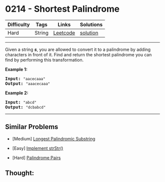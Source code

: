 # 0214 - Shortest Palindrome

Difficulty  | Tags | Links | Solutions
----------- | ---- | ----- | -----
Hard | String | [Leetcode](https://leetcode.com/problems/shortest-palindrome) | [solution](https://leetcode.com/problems/shortest-palindrome/solution/)


-----------

<p>Given a string <em><b>s</b></em>, you are allowed to convert it to a palindrome by adding characters in front of it. Find and return the shortest palindrome you can find by performing this transformation.</p>

<p><strong>Example 1:</strong></p>

<pre>
<strong>Input: </strong><code>&quot;aacecaaa&quot;</code>
<strong>Output:</strong> <code>&quot;aaacecaaa&quot;</code>
</pre>

<p><strong>Example 2:</strong></p>

<pre>
<strong>Input: </strong><code>&quot;abcd&quot;</code>
<strong>Output:</strong> <code>&quot;dcbabcd&quot;</code></pre>

-----------


## Similar Problems

- [Medium] [Longest Palindromic Substring](longest-palindromic-substring)

- [Easy] [Implement strStr()](implement-strstr)

- [Hard] [Palindrome Pairs](palindrome-pairs)




## Thought:

